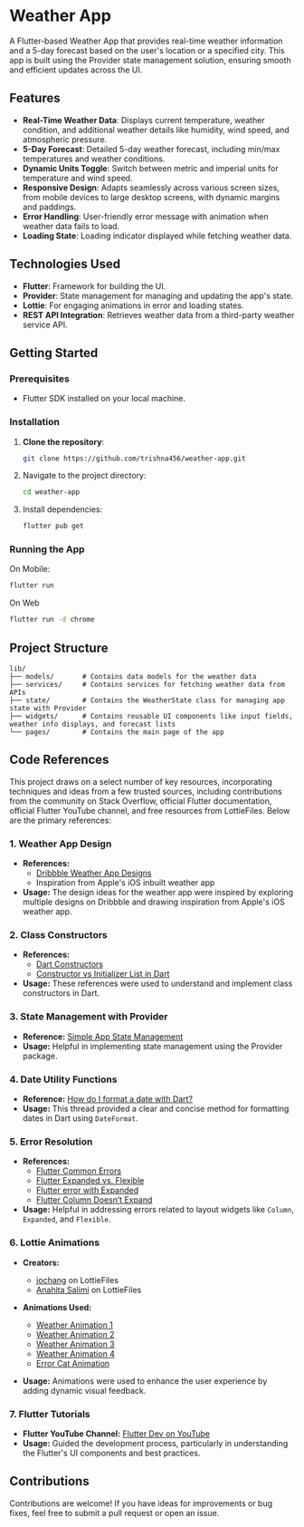 # Weather App

A Flutter-based Weather App that provides real-time weather information and a 5-day forecast based on the user's location or a specified city. This app is built using the Provider state management solution, ensuring smooth and efficient updates across the UI.

## Features

- **Real-Time Weather Data**: Displays current temperature, weather condition, and additional weather details like humidity, wind speed, and atmospheric pressure.
- **5-Day Forecast**: Detailed 5-day weather forecast, including min/max temperatures and weather conditions.
- **Dynamic Units Toggle**: Switch between metric and imperial units for temperature and wind speed.
- **Responsive Design**: Adapts seamlessly across various screen sizes, from mobile devices to large desktop screens, with dynamic margins and paddings.
- **Error Handling**: User-friendly error message with animation when weather data fails to load.
- **Loading State**: Loading indicator displayed while fetching weather data.

## Technologies Used

- **Flutter**: Framework for building the UI.
- **Provider**: State management for managing and updating the app's state.
- **Lottie**: For engaging animations in error and loading states.
- **REST API Integration**: Retrieves weather data from a third-party weather service API.

## Getting Started

### Prerequisites

- Flutter SDK installed on your local machine.

### Installation

1. **Clone the repository**:
   ```bash
   git clone https://github.com/trishna456/weather-app.git
   ```

2. Navigate to the project directory:
   ```bash
   cd weather-app
   ```

3. Install dependencies:
   ```bash
   flutter pub get
   ```

### Running the App

On Mobile:
```bash
flutter run
```

On Web
```bash
flutter run -d chrome
```
## Project Structure

```plaintext
lib/
├── models/       # Contains data models for the weather data
├── services/     # Contains services for fetching weather data from APIs
├── state/        # Contains the WeatherState class for managing app state with Provider
├── widgets/      # Contains reusable UI components like input fields, weather info displays, and forecast lists
└── pages/        # Contains the main page of the app
```

## Code References

This project draws on a select number of key resources, incorporating techniques and ideas from a few trusted sources, including contributions from the community on Stack Overflow, official Flutter documentation, official Flutter YouTube channel, and free resources from LottieFiles. Below are the primary references:

### 1.  Weather App Design

- **References:**
  - [Dribbble Weather App Designs](https://dribbble.com/tags/weather-app)
  - Inspiration from Apple's iOS inbuilt weather app
- **Usage:** The design ideas for the weather app were inspired by exploring multiple designs on Dribbble and drawing inspiration from Apple's iOS weather app.

### 2. Class Constructors

- **References:**
  - [Dart Constructors](https://dart.dev/language/constructors)
  - [Constructor vs Initializer List in Dart](https://stackoverflow.com/questions/52013357/what-is-the-difference-between-constructor-and-initializer-list-in-dart)
- **Usage:** These references were used to understand and implement class constructors in Dart.

### 3. State Management with Provider

- **Reference:** [Simple App State Management](https://docs.flutter.dev/data-and-backend/state-mgmt/simple)
- **Usage:** Helpful in implementing state management using the Provider package.


### 4. Date Utility Functions

- **Reference:** [How do I format a date with Dart?](https://stackoverflow.com/questions/16126579/how-do-i-format-a-date-with-dart)
- **Usage:** This thread provided a clear and concise method for formatting dates in Dart using `DateFormat`.

### 5. Error Resolution

- **References:**
  - [Flutter Common Errors](https://docs.flutter.dev/testing/common-errors)
  - [Flutter Expanded vs. Flexible](https://stackoverflow.com/questions/52645944/flutter-expanded-vs-flexible)
  - [Flutter error with Expanded](https://stackoverflow.com/questions/63530292/flutter-error-with-expanded-although-already-wrapped-with-column)
  - [Flutter Column Doesn’t Expand](https://stackoverflow.com/questions/49310461/flutter-column-doesnt-expand)
- **Usage:** Helpful in addressing errors related to layout widgets like `Column`, `Expanded`, and `Flexible`.

### 6. Lottie Animations

- **Creators:**
  - [jochang](https://app.lottiefiles.com/jochang) on LottieFiles
  - [Anahita Salimi](https://app.lottiefiles.com/Anahita-Salimi) on LottieFiles

- **Animations Used:**
  - [Weather Animation 1](https://app.lottiefiles.com/animation/85be550b-5fa8-4f3b-baf4-e83301b10081?channel=web&source=public-animation&panel=download)
  - [Weather Animation 2](https://app.lottiefiles.com/animation/e11b020c-21dd-433c-a1c3-0f9c4d947dc2?channel=web&source=public-animation&panel=download)
  - [Weather Animation 3](https://app.lottiefiles.com/animation/f6c326d4-df83-4a81-b4f9-601d43a6fb3a?channel=web&source=public-animation&panel=download)
  - [Weather Animation 4](https://app.lottiefiles.com/animation/45316ead-54e7-46e8-9459-ab4cc0e63aac?channel=web&source=public-animation&panel=download)
  - [Error Cat Animation](https://app.lottiefiles.com/animation/fcfb6aa6-aef7-4d34-9edd-3afb89301e78?channel=web&source=public-animation&panel=download) 
- **Usage:** Animations were used to enhance the user experience by adding dynamic visual feedback.

### 7. Flutter Tutorials

- **Flutter YouTube Channel:** [Flutter Dev on YouTube](https://www.youtube.com/@flutterdev)
- **Usage:** Guided the development process, particularly in understanding the Flutter's UI components and best practices.


## Contributions

Contributions are welcome! If you have ideas for improvements or bug fixes, feel free to submit a pull request or open an issue.


   
   
